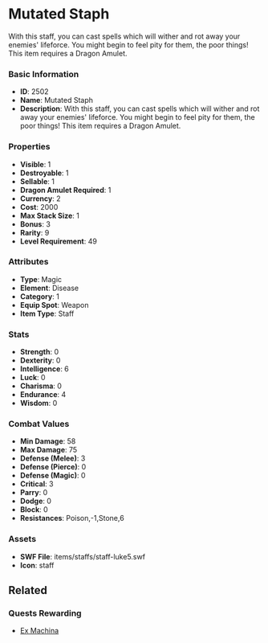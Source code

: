 # Mutated Staph

With this staff, you can cast spells which will wither and rot away your enemies' lifeforce.  You might begin to feel pity for them, the poor things!  This item requires a Dragon Amulet.

### Basic Information

- **ID**: 2502
- **Name**: Mutated Staph
- **Description**: With this staff, you can cast spells which will wither and rot away your enemies&#039; lifeforce.  You might begin to feel pity for them, the poor things!  This item requires a Dragon Amulet.

### Properties

- **Visible**: 1
- **Destroyable**: 1
- **Sellable**: 1
- **Dragon Amulet Required**: 1
- **Currency**: 2
- **Cost**: 2000
- **Max Stack Size**: 1
- **Bonus**: 3
- **Rarity**: 9
- **Level Requirement**: 49

### Attributes

- **Type**: Magic
- **Element**: Disease
- **Category**: 1
- **Equip Spot**: Weapon
- **Item Type**: Staff

### Stats

- **Strength**: 0
- **Dexterity**: 0
- **Intelligence**: 6
- **Luck**: 0
- **Charisma**: 0
- **Endurance**: 4
- **Wisdom**: 0

### Combat Values

- **Min Damage**: 58
- **Max Damage**: 75
- **Defense (Melee)**: 3
- **Defense (Pierce)**: 0
- **Defense (Magic)**: 0
- **Critical**: 3
- **Parry**: 0
- **Dodge**: 0
- **Block**: 0
- **Resistances**: Poison,-1,Stone,6

### Assets

- **SWF File**: items/staffs/staff-luke5.swf
- **Icon**: staff

## Related

### Quests Rewarding

- [Ex Machina](../quests/427-ex-machina.md)

